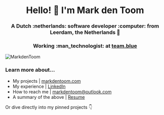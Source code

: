 <h1 align="center">Hello! 👋 I'm Mark den Toom</h1>
<h3 align="center">A Dutch :netherlands: software developer :computer: from Leerdam, the Netherlands 🧀</h3>
<h3 align="center">Working :man_technologist: at <a href="https://team.blue/">team.blue</a></h3>

<p align="left"> 
  <img src="https://komarev.com/ghpvc/?username=MarkdenToom&label=Profile%20views&color=0e75b6&style=flat" alt="MarkdenToom" />
</p>

<h3 align="left">Learn more about...</h3>

- My projects | <a href="https://markdentoom.com/" target="_blank">markdentoom.com</a>
- My experience | <a href="https://www.linkedin.com/in/markdentoom/" target="_blank">LinkedIn</a>
- How to reach me | markdentoom@outlook.com
- A summary of the above | <a href="https://markdentoom.com/CV%20Mark%20den%20Toom.pdf" target="_blank">Resume</a>

Or dive directly into my pinned projects 👇
